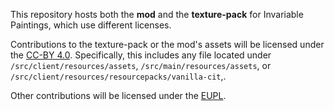 This repository hosts both the **mod** and the **texture-pack** for Invariable Paintings, which use different licenses.

Contributions to the texture-pack or the mod's assets will be licensed under the [CC-BY 4.0](https://creativecommons.org/licenses/by/4.0/).
Specifically, this includes any file located under `/src/client/resources/assets`, `/src/main/resources/assets`, or `/src/client/resources/resourcepacks/vanilla-cit`,.

Other contributions will be licensed under the [EUPL](https://joinup.ec.europa.eu/collection/eupl/eupl-guidelines-faq-infographics).
